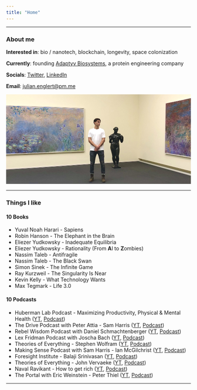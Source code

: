 ```yaml
---
title: "Home"
---
```


---

### About me

**Interested in**: bio / nanotech, blockchain, longevity, space colonization

**Currently**: founding [Adaptyv Biosystems](https://adaptyvbio.com), a protein engineering company

**Socials**: [Twitter](https://twitter.com/julian_englert), [LinkedIn](https://www.linkedin.com/in/julian-englert)

**Email**: julian.englert@pm.me

![profile](/profile2.png)

---

### Things I like

#### 10 Books
- Yuval Noah Harari - Sapiens
- Robin Hanson - The Elephant in the Brain
- Eliezer Yudkowsky - Inadequate Equilibria
- Eliezer Yudkowsky - Rationality (From **A**I to **Z**ombies)
- Nassim Taleb - Antifragile
- Nassim Taleb - The Black Swan
- Simon Sinek - The Infinite Game
- Ray Kurzweil - The Singularity Is Near
- Kevin Kelly - What Technology Wants
- Max Tegmark - Life 3.0

#### 10 Podcasts 
- Huberman Lab Podcast - Maximizing Productivity, Physical & Mental Health ([YT](https://www.youtube.com/watch?v=aXvDEmo6uS4), [Podcast](https://hubermanlab.com/maximizing-productivity-physical-and-mental-health-with-daily-tools/))
- The Drive Podcast with Peter Attia - Sam Harris ([YT](https://www.youtube.com/watch?v=1iGVX_ubMmE), [Podcast](https://peterattiamd.com/samharris/))
- Rebel Wisdom Podcast with Daniel Schmachtenberger ([YT](https://www.youtube.com/watch?v=7LqaotiGWjQ), [Podcast](https://chartable.com/podcasts/rebel-wisdom-1414973780/episodes/39816867-daniel-schmachtenberger-the-war-on-sensemaking))
- Lex Fridman Podcast with Joscha Bach ([YT](https://www.youtube.com/watch?v=P-2P3MSZrBM), [Podcast](https://lexfridman.com/joscha-bach/))
- Theories of Everything - Stephen Wolfram ([YT](https://www.youtube.com/watch?v=1sXrRc3Bhrs), [Podcast](https://www.podbean.com/media/share/pb-8gqxa-105b63f))
- Making Sense Podcast with Sam Harris - Ian McGilchrist ([YT](https://www.youtube.com/watch?v=fJRx9wItvKo), [Podcast](https://www.samharris.org/podcasts/making-sense-episodes/234-divided-mind))
- Foresight Institute - Balaji Srinivasan ([YT](https://foresight.org/salon/balaji-s-srinivasan-the-network-state/), [Podcast](https://archive.balajis.com/podcasts/465295f0-c40d-4cd4-bec2-c56bd3cfff48)) 
- Theories of Everything - John Vervaeke ([YT](https://www.youtube.com/watch?v=3p8o3-7mvQc), [Podcast](https://www.podbean.com/media/share/dir-drkf5-112e1041))
- Naval Ravikant - How to get rich ([YT](https://www.youtube.com/watch?v=1-TZqOsVCNM), [Podcast](https://nav.al/rich))
- The Portal with Eric Weinstein - Peter Thiel ([YT](https://www.youtube.com/watch?v=nM9f0W2KD5s), [Podcast](https://theportal.group/peter-thiel-on-the-portal-episode-001-an-era-of-stagnation-universal-institutional-failure/))


---